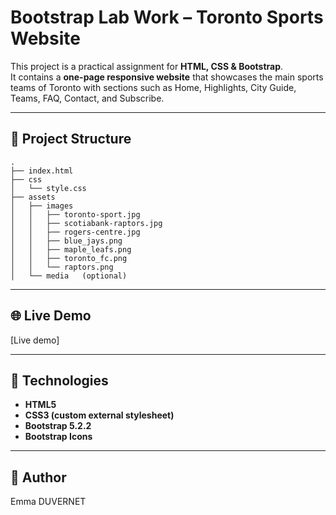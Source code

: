 # Bootstrap Lab Work – Toronto Sports Website  

This project is a practical assignment for **HTML, CSS & Bootstrap**.  
It contains a **one-page responsive website** that showcases the main sports teams of Toronto with sections such as Home, Highlights, City Guide, Teams, FAQ, Contact, and Subscribe.  

---

## 📂 Project Structure  

```
.  
├── index.html  
├── css  
│   └── style.css  
├── assets  
│   ├── images  
│   │   ├── toronto-sport.jpg  
│   │   ├── scotiabank-raptors.jpg  
│   │   ├── rogers-centre.jpg  
│   │   ├── blue_jays.png  
│   │   ├── maple_leafs.png  
│   │   ├── toronto_fc.png  
│   │   └── raptors.png  
│   └── media   (optional)  
```

---

## 🌐 Live Demo  

[Live demo]

---

## 🚀 Technologies  

- **HTML5**  
- **CSS3 (custom external stylesheet)**  
- **Bootstrap 5.2.2**  
- **Bootstrap Icons**  

---

## 👤 Author  

Emma DUVERNET
